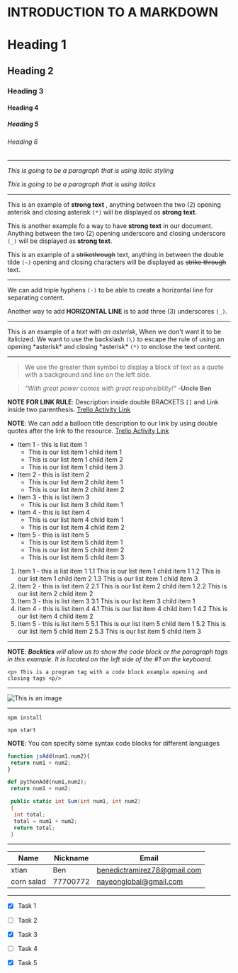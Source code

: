 # INTRODUCTION TO A MARKDOWN

<!-- HEADING -->
# Heading 1

## Heading 2

### Heading 3

#### Heading 4

##### Heading 5

###### Heading 6

---

<!-- ITALICS  -->
_This is going to be a paragraph that is using italic styling_

*This is going to be a paragraph that is using italics*

---

<!-- STRONG -->
This is an example of **strong text** , anything between the two (2) opening asterisk and closing asterisk `(*)` will be displayed as **strong text**.

This is another example fo a way to have __strong text__ in our document. Anything between the two (2) opening underscore and closing underscore `(_)` will be displayed as __strong text__.

<!-- STRIKETHROUGH -->
This is an example of a ~~strikethrough~~ text, anything in between the double tilde `(~)` opening and closing characters will be displayed as ~~strike through~~ text.

---
<!--HORIZONTAL-->
We can add triple hyphens `(-)` to be able to create a horizontal line for separating content.

Another way to add __HORIZONTAL LINE__ is to add three (3) underscores `(_)`.
___

<!--ESCAPE CHARACTER RULE USING BACKSLASH \ -->
This is an example of a *text with an asterisk*, When we don't want it to be italicized. We want to use the backslash `(\)` to escape the rule of using an opening \*asterisk* and closing \*asterisk* `(*)` to enclose the text content.

---

<!-- BLOCKQUOTE RULE-->
> We use the greater than symbol to display a block of text as a quote with a background and line on the left side.

> *"With great power comes with great responsibility!"* -__Uncle Ben__

<!-- LINK RULE-->
**NOTE FOR LINK RULE**: Description inside double BRACKETS `[]` and Link inside two parenthesis.
[Trello Activity Link](https://www.youtube.com/playlist?list=PLHztOObXYCYGL2DNt5yVzeTyyyohG50tv)

__NOTE__: We can add a balloon title description to our link by using double quotes after the link to the resource.
[Trello Activity Link](https://www.youtube.com/playlist?list=PLHztOObXYCYGL2DNt5yVzeTyyyohG50tv "This is a youtube playlist link")

<!-- LIST ITEM RULES-->

<!--UNORDERED LISTS-->
* Item 1 - this is list item 1
  * This is our list item 1 child item 1
  * This is our list item 1 child item 2
  * This is our list item 1 child item 3
* Item 2 - this is list item 2
  * This is our list item 2 child item 1
  * This is our list item 2 child item 2
* Item 3 - this is list item 3
  * This is our list item 3 child item 1
* Item 4 - this is list item 4
  * This is our list item 4 child item 1
  * This is our list item 4 child item 2
* Item 5 - this is list item 5
  * This is our list item 5 child item 1
  * This is our list item 5 child item 2
  * This is our list item 5 child item 3
 
<!--ORDERED LIST--> 
1. Item 1 - this is list item 1
  1.1 This is our list item 1 child item 1
  1.2 This is our list item 1 child item 2
  1.3 This is our list item 1 child item 3
2. Item 2 - this is list item 2
  2.1 This is our list item 2 child item 1
  2.2 This is our list item 2 child item 2
3. Item 3 - this is list item 3
  3.1 This is our list item 3 child item 1
4. Item 4 - this is list item 4
  4.1 This is our list item 4 child item 1
  4.2 This is our list item 4 child item 2
5. Item 5 - this is list item 5
  5.1 This is our list item 5 child item 1
  5.2 This is our list item 5 child item 2
  5.3 This is our list item 5 child item 3

---

<!--CODE BLOCK INLINE --> 
**NOTE**: *__Backtics__ will allow us to show the code block or the paragraph tags in this example. It is located on the left side of the #1 on the keyboard.*

`<p> This is a program tag with a code block example opening and closing tags <p/>`

---
<!-- IMAGE -->
![This is an image](https://images.pexels.com/photos/230477/pexels-photo-230477.jpeg?auto=compress&cs=tinysrgb&w=1260&h=750&dpr=2)

---

<!GITHUB FLAVOR SET OF CODEBLOCK-->
<!--CODEBLOCKS FOR GITHUB DOCUMENTATION-->

```install npm
npm install

npm start
```
__NOTE__: You can specify some syntax code blocks for different languages

```javascript
function jsAdd(num1,num2){
 return num1 + num2;
}
```

```python
def pythonAdd(num1,num2);
 return num1 + num2;
```

```C#
 public static int Sum(int num1, int num2)
 {
  int total;
  total = num1 + num2;
  return total;
 }
```

---

<!--TABLES-->
| Name | Nickname | Email|
|------|----------|------|
|xtian | Ben      | benedictramirez78@gmail.com |
|corn salad|77700772|nayeonglobal@gmail.com|

___

<!--TASK LIST-->
* [x] Task 1
* [ ] Task 2
* [x] Task 3
* [ ] Task 4
* [x] Task 5

 
 
 
